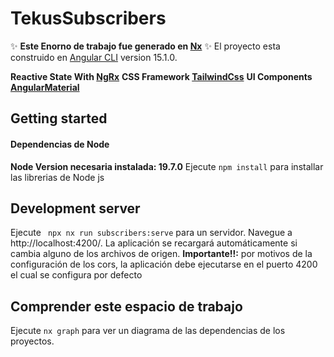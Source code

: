 
# TekusSubscribers

  
✨ **Este Enorno de trabajo fue generado en [Nx](https://nx.dev)** ✨
El proyecto esta construido en [Angular CLI](https://github.com/angular/angular-cli) version 15.1.0.


  **Reactive State With [NgRx](https://ngrx.io)**
**CSS Framework [TailwindCss](https://tailwindcss.com)**
**UI Components [AngularMaterial](https://material.angular.io/)**

## Getting started

#### Dependencias de Node 
**Node Version necesaria instalada: 19.7.0** 
Ejecute `npm install` para installar las librerias de Node js

## Development server

Ejecute ` npx nx run subscribers:serve`  para un servidor. Navegue a  http://localhost:4200/. La aplicación se recargará automáticamente si cambia alguno de los archivos de origen.
**Importante!!:** por motivos de la configuración de los cors, la aplicación debe ejecutarse en el puerto 4200 el cual se configura por defecto

  

## Comprender este espacio de trabajo
Ejecute `nx graph` para ver un diagrama de las dependencias de los proyectos.
